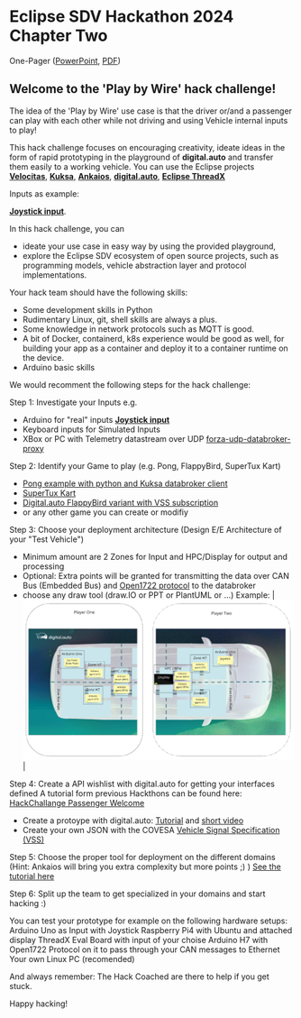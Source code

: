 # Eclipse SDV Hackathon 2024 Chapter Two

One-Pager ([PowerPoint](./assets/Eclipse_SDV_Hackathon_Two_2024_PlayByWire_Poster.pptx), [PDF](./assets/Eclipse_SDV_Hackathon_Two_2024_PlayByWire_Poster.pdf))

## Welcome to the 'Play by Wire' hack challenge! 

The idea of the 'Play by Wire' use case is that the driver or/and a passenger can play with each other while not driving and using Vehicle internal inputs to play!

This hack challenge focuses on encouraging creativity, ideate ideas in the form of rapid prototyping in the playground of __digital.auto__ and transfer them easily to a working vehicle. 
You can use the Eclipse projects [__Velocitas__](https://eclipse.dev/velocitas/), [__Kuksa__](https://www.eclipse.org/kuksa/), [__Ankaios__](https://eclipse-ankaios.github.io/ankaios), [__digital.auto__](https://playground.digital.auto/), [__Eclipse ThreadX__](https://github.com/eclipse-threadx/rtos-docs/blob/main/rtos-docs/threadx/index.md)

Inputs as example:

[__Joystick input__](https://docs.sunfounder.com/projects/elite-explorer-kit/en/latest/basic_projects/20_basic_joystick.html#overview).

In this hack challenge, you can
- ideate your use case in easy way by using the provided playground,
- explore the Eclipse SDV ecosystem of open source projects, such as programming models, vehicle abstraction layer and protocol implementations.

Your hack team should have the following skills:
- Some development skills in Python
- Rudimentary Linux, git, shell skills are always a plus. 
- Some knowledge in network protocols such as MQTT is good.
- A bit of Docker, containerd, k8s experience would be good as well, for building your app as a container and deploy it to a container runtime on the device.
- Arduino basic skills

We would recomment the following steps for the hack challenge:

Step 1: Investigate your Inputs e.g.
- Arduino for "real" inputs [__Joystick input__](https://docs.sunfounder.com/projects/elite-explorer-kit/en/latest/basic_projects/20_basic_joystick.html#overview)
- Keyboard inputs for Simulated Inputs 
- XBox or PC with Telemetry datastream over UDP [forza-udp-databroker-proxy](https://github.com/Eclipse-SDV-Hackathon-Chapter-Two/forza-udp-databroker-proxy)

Step 2: Identify your Game to play (e.g. Pong, FlappyBird, SuperTux Kart)
- [Pong example with python and Kuksa databroker client](https://github.com/Eclipse-SDV-Hackathon-Chapter-Two/kuksa-val-pong)
- [SuperTux Kart](https://github.com/supertuxkart/stk-code)
- [Digital.auto FlappyBird variant with VSS subscription](https://bewebstudio.digitalauto.tech/data/projects/Ld8cAK35pFCw/FlappyBird-Widget-main/index.html)
- or any other game you can create or modifiy

Step 3: Choose your deployment architecture (Design E/E Architecture of your "Test Vehicle")
- Minimum amount are 2 Zones for Input and HPC/Display for output and processing
- Optional: Extra points will be granted for transmitting the data over CAN Bus (Embedded Bus) and [Open1722 protocol](https://github.com/COVESA/Open1722) to the databroker
- choose any draw tool (draw.IO or PPT or PlantUML or ...)
Example: 
|<img src="assets/exampleEEArch.png" width="800">|

Step 4: Create a API wishlist with digital.auto for getting your interfaces defined
A tutorial form previous Hackthons can be found here: [HackChallange Passenger Welcome](https://github.com/Eclipse-SDV-Hackathon-BCX/hackchallenge-passenger-welcome/blob/main/docs/step-1-prototyping.md)
- Create a protoype with digital.auto: [Tutorial](https://eclipse.dev/velocitas/docs/tutorials/prototyping/digital_auto/) and [short video](https://drive.google.com/file/d/1qYfakx6E592PWBtPzAc_m_LrmBsvaI9K/view)
- Create your own JSON with the COVESA [Vehicle Signal Specification (VSS)](https://covesa.github.io/vehicle_signal_specification/introduction/)

Step 5: Choose the proper tool for deployment on the different domains (Hint: Ankaios will bring you extra complexity but more points ;) )
[See the tutorial here](https://github.com/Eclipse-SDV-Hackathon-Accenture/maestro-challenge/blob/main/eclipse-ankaios/README.md)

Step 6: Split up the team to get specialized in your domains and start hacking :)

You can test your prototype for example on the following hardware setups:
Arduino Uno as Input with Joystick
Raspberry Pi4 with Ubuntu and attached display
ThreadX Eval Board with input of your choise
Arduino H7 with Open1722 Protocol on it to pass through your CAN messages to Ethernet
Your own Linux PC (recomended) 

And always remember: The Hack Coached are there to help if you get stuck.

Happy hacking!
